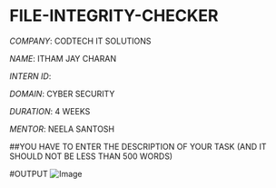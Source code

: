 # FILE-INTEGRITY-CHECKER

*COMPANY*: CODTECH IT SOLUTIONS

*NAME*: ITHAM JAY CHARAN

*INTERN ID*: 

*DOMAIN*: CYBER SECURITY

*DURATION*: 4 WEEKS

*MENTOR*: NEELA SANTOSH

##YOU HAVE TO ENTER THE DESCRIPTION OF YOUR TASK (AND IT SHOULD NOT BE LESS THAN 500 WORDS)

#OUTPUT
![Image](https://github.com/user-attachments/assets/6259b1ec-22dd-44cf-a55c-f8272847b981)
